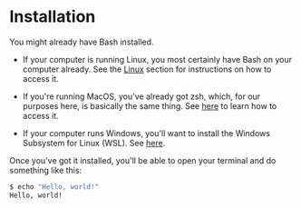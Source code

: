 # Installation

You might already have Bash installed.

+ If your computer is running Linux, you most certainly have Bash on your
  computer already. See the [Linux](./linux.html) section for instructions on how
  to access it.

+ If you're running MacOS, you've already got zsh, which, for our purposes here,
  is basically the same thing. See [here](./macos.html) to learn how to access it.

+ If your computer runs Windows, you'll want to install the Windows Subsystem
  for Linux (WSL). See [here](./windows.html).

Once you've got it installed, you'll be able to open your terminal and do
something like this:

```bash
$ echo "Hello, world!"
Hello, world!
```
